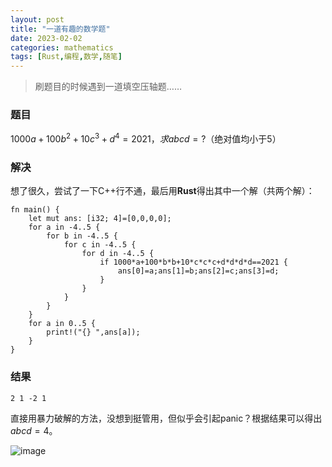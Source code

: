 ```yaml
---
layout: post
title: "一道有趣的数学题"
date: 2023-02-02
categories: mathematics
tags: [Rust,编程,数学,随笔]
---
```


>刷题目的时候遇到一道填空压轴题……

### 题目

$1000a+100b^2+10c^3+d^4=2021，求abcd=?$（绝对值均小于5）

### 解决

想了很久，尝试了一下C++行不通，最后用**Rust**得出其中一个解（共两个解）：

```
fn main() {
    let mut ans: [i32; 4]=[0,0,0,0];
    for a in -4..5 {
        for b in -4..5 {
            for c in -4..5 {
                for d in -4..5 {
                    if 1000*a+100*b*b+10*c*c*c+d*d*d*d==2021 {
                        ans[0]=a;ans[1]=b;ans[2]=c;ans[3]=d;
                    }
                }
            }
        }
    }
    for a in 0..5 {
        print!("{} ",ans[a]);
    }
}
```

### 结果

```
2 1 -2 1
```

直接用暴力破解的方法，没想到挺管用，但似乎会引起panic？根据结果可以得出$abcd=4$。

![image](https://user-images.githubusercontent.com/77920708/216241616-7fb4e585-fce5-4e1e-9575-598c7528de32.png)
